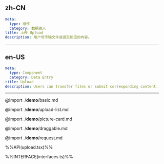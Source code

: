 ## zh-CN
```yaml
meta:
  type: 组件
  category: 数据输入
title: 上传 Upload
description: 用户可传输文件或提交相应的内容。
```
---
## en-US
```yaml
meta:
  type: Component
  category: Data Entry
title: Upload
description: Users can transfer files or submit corresponding content.
```
---


@import ./__demo__/basic.md

@import ./__demo__/upload-list.md

@import ./__demo__/picture-card.md

@import ./__demo__/draggable.md

@import ./__demo__/request.md

%%API(upload.tsx)%%

%%INTERFACE(interfaces.ts)%%
